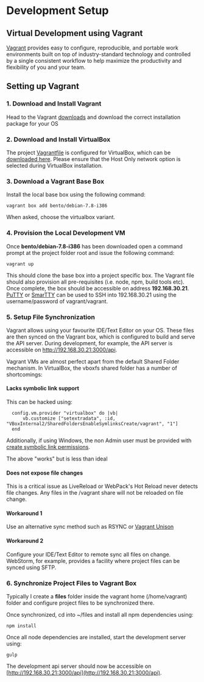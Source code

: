 # Development Setup

## Virtual Development using Vagrant

[Vagrant](https://www.vagrantup.com) provides easy to configure, reproducible, and portable work environments built on top of
industry-standard technology and controlled by a single consistent workflow to help maximize the productivity and flexibility of you and your team.

## Setting up Vagrant

### 1. Download and Install Vagrant

Head to the Vagrant [downloads](http://www.vagrantup.com/downloads) and download the correct installation package for your OS

### 2. Download and Install VirtualBox

The project [Vagrantfile](../Vagrantfile) is configured for VirtualBox, which can be [downloaded here](https://www.virtualbox.org/wiki/Downloads).
Please ensure that the Host Only network option is selected during VirtualBox installation.

### 3. Download a Vagrant Base Box

Install the local base box using the following command:

```
vagrant box add bento/debian-7.8-i386
```

When asked, choose the virtualbox variant.

### 4. Provision the Local Development VM

Once **bento/debian-7.8-i386** has been downloaded open a command prompt at the project folder root and issue the following command:

```
vagrant up
```

This should clone the base box into a project specific box. The Vagrant file should also provision all pre-requisites (i.e. node, npm, build tools etc). Once complete, the box should be
accessible on address **192.168.30.21**. [PuTTY](http://www.chiark.greenend.org.uk/~sgtatham/putty/download.html) or [SmarTTY](http://smartty.sysprogs.com/)
can be used to SSH into 192.168.30.21 using the username/password of vagrant/vagrant.

### 5. Setup File Synchronization

Vagrant allows using your favourite IDE/Text Editor on your OS. These files are then synced on the Vagrant box, which is configured to build and
serve the API server. During development, for example, the API server is accessible on http://192.168.30.21:3000/api.

Vagrant VMs are almost perfect apart from the default Shared Folder mechanism. In VirtualBox, the vboxfs shared folder has a number of shortcomings:

#### Lacks symbolic link support

This can be hacked using:

```
  config.vm.provider "virtualbox" do |vb|
      vb.customize ["setextradata", :id, "VBoxInternal2/SharedFoldersEnableSymlinksCreate/vagrant", "1"]
  end
```

Additionally, if using Windows, the non Admin user must be provided with [create symbolic link permissions](http://superuser.com/questions/124679/how-do-i-create-a-link-in-windows-7-home-premium-as-a-regular-user?answertab=votes#125981).

The above "works" but is less than ideal

#### Does not expose file changes

This is a critical issue as LiveReload or WebPack's Hot Reload never detects file changes. Any files in the /vagrant share will not be reloaded on file change.

#### Workaround 1

Use an alternative sync method such as RSYNC or [Vagrant Unison](https://github.com/mrdavidlaing/vagrant-unison)

#### Workaround 2

Configure your IDE/Text Editor to remote sync all files on change. WebStorm, for example, provides a facility where project files can be synced using SFTP.


### 6. Synchronize Project Files to Vagrant Box

Typically I create a **files** folder inside the vagrant home (/home/vagrant) folder and configure project files to be synchronized there.

Once synchronized, cd into ~/files and install all npm dependencies using:

```
npm install
```

Once all node dependencies are installed, start the development server using:

```
gulp
```

The development api server should now be accessible on [http://192.168.30.21:3000/api](http://192.168.30.21:3000/api).
